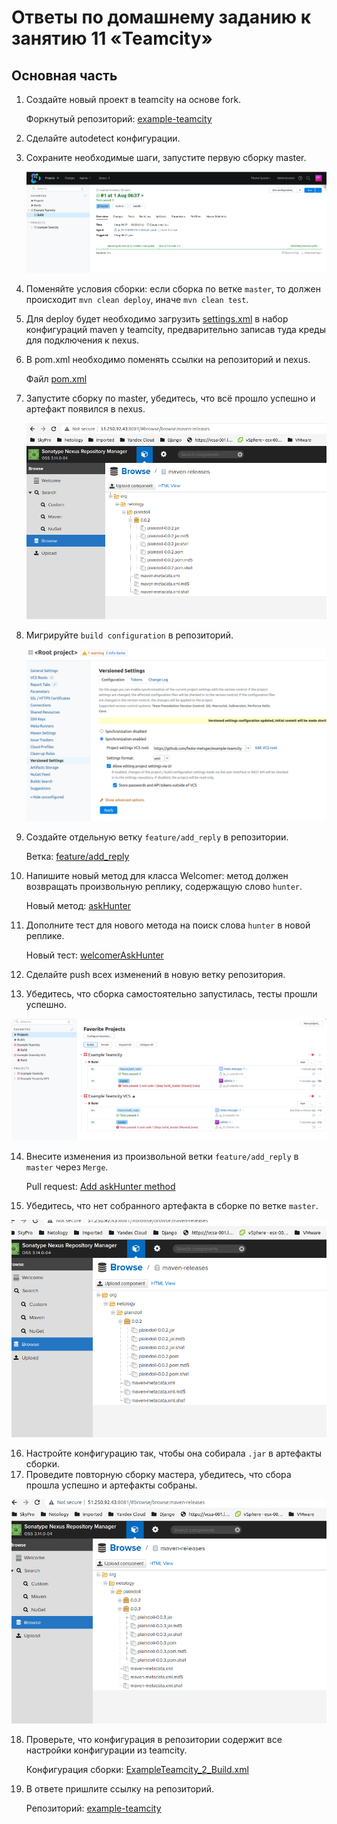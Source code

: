 # Ответы по домашнему заданию к занятию 11 «Teamcity»

## Основная часть

1. Создайте новый проект в teamcity на основе fork.
 
   Форкнутый репозиторий: [example-teamcity](https://github.com/fedor-metsger/example-teamcity)

2. Сделайте autodetect конфигурации. 
3. Сохраните необходимые шаги, запустите первую сборку master.

   ![](PIC001.png)

4. Поменяйте условия сборки: если сборка по ветке `master`, то должен происходит `mvn clean deploy`, иначе `mvn clean test`.
5. Для deploy будет необходимо загрузить [settings.xml](./teamcity/settings.xml) в набор конфигураций maven у teamcity, предварительно записав туда креды для подключения к nexus.
6. В pom.xml необходимо поменять ссылки на репозиторий и nexus.

   Файл [pom.xml](https://github.com/fedor-metsger/example-teamcity/blob/master/pom.xml)
   
7. Запустите сборку по master, убедитесь, что всё прошло успешно и артефакт появился в nexus.

   ![](PIC002.png)

8. Мигрируйте `build configuration` в репозиторий.
   
   ![](PIC003.png)
   
9. Создайте отдельную ветку `feature/add_reply` в репозитории.

   Ветка: [feature/add_reply](https://github.com/fedor-metsger/example-teamcity/tree/feature/add_reply)
    
10. Напишите новый метод для класса Welcomer: метод должен возвращать произвольную реплику, содержащую слово `hunter`.

    Новый метод: [askHunter](https://github.com/fedor-metsger/example-teamcity/blob/5c73212918168e70c9d4c3cbc0d305d1fbbd07a2/src/main/java/plaindoll/Welcomer.java#L16)
  
11. Дополните тест для нового метода на поиск слова `hunter` в новой реплике.

    Новый тест: [welcomerAskHunter](https://github.com/fedor-metsger/example-teamcity/blob/5c73212918168e70c9d4c3cbc0d305d1fbbd07a2/src/test/java/plaindoll/WelcomerTest.java#L34)

12. Сделайте push всех изменений в новую ветку репозитория.
13. Убедитесь, что сборка самостоятельно запустилась, тесты прошли успешно.

![](PIC004.png)

14. Внесите изменения из произвольной ветки `feature/add_reply` в `master` через `Merge`.

    Pull request: [Add askHunter method](https://github.com/fedor-metsger/example-teamcity/pull/1)

15. Убедитесь, что нет собранного артефакта в сборке по ветке `master`.

![](PIC005.png)

16. Настройте конфигурацию так, чтобы она собирала `.jar` в артефакты сборки.
17. Проведите повторную сборку мастера, убедитесь, что сбора прошла успешно и артефакты собраны.

![](PIC006.png)

18. Проверьте, что конфигурация в репозитории содержит все настройки конфигурации из teamcity.

    Конфигурация сборки: [ExampleTeamcity_2_Build.xml](https://github.com/fedor-metsger/example-teamcity/blob/master/.teamcity/ExampleTeamcity_2/buildTypes/ExampleTeamcity_2_Build.xml)
    
19. В ответе пришлите ссылку на репозиторий.

    Репозиторий: [example-teamcity](https://github.com/fedor-metsger/example-teamcity)

